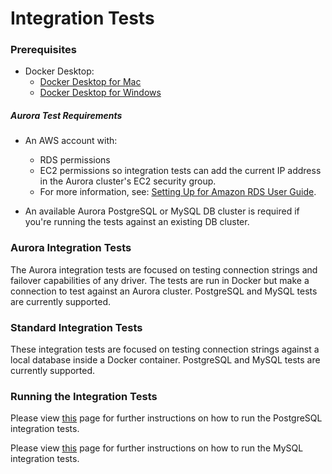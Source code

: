 # Integration Tests

### Prerequisites

- Docker Desktop:
    - [Docker Desktop for Mac](https://docs.docker.com/desktop/install/mac-install/)
    - [Docker Desktop for Windows](https://docs.docker.com/desktop/install/windows-install/)

##### Aurora Test Requirements
- An AWS account with:
    - RDS permissions
    - EC2 permissions so integration tests can add the current IP address in the Aurora cluster's EC2 security group.
    - For more information, see: [Setting Up for Amazon RDS User Guide](https://docs.aws.amazon.com/AmazonRDS/latest/UserGuide/CHAP_SettingUp.html).

- An available Aurora PostgreSQL or MySQL DB cluster is required if you're running the tests against an existing DB cluster.

### Aurora Integration Tests

The Aurora integration tests are focused on testing connection strings and failover capabilities of any driver.
The tests are run in Docker but make a connection to test against an Aurora cluster.
PostgreSQL and MySQL tests are currently supported.

### Standard Integration Tests

These integration tests are focused on testing connection strings against a local database inside a Docker container.
PostgreSQL and MySQL tests are currently supported.

### Running the Integration Tests
Please view [this](../driver-specific/postgresql/postgresql.md) page for further instructions on how to run the PostgreSQL integration tests.

Please view [this](../driver-specific/mysql/mysql.md) page for further instructions on how to run the MySQL integration tests.

